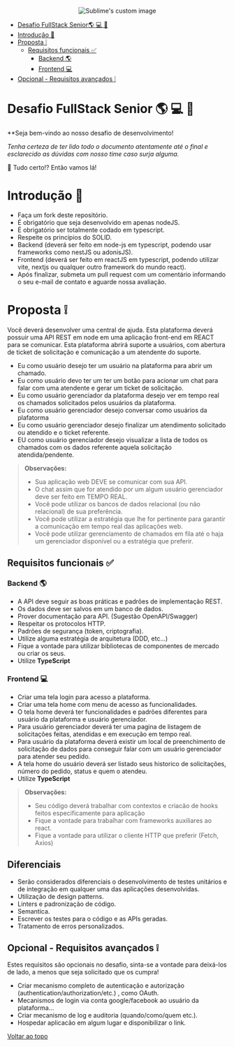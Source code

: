 <p align="center">
  <img src="https://i.postimg.cc/JnWV6rm6/download.png" alt="Sublime's custom image"/>
</p>


- [Desafio FullStack Senior:earth_americas: :computer: :iphone:](#desafio-fullstack-senior-earth_americas-computer-iphone)
- [Introdução :game_die:](#introdução-game_die)
- [Proposta	:grey_exclamation:](#proposta-grey_exclamation)
  - [Requisitos funcionais :white_check_mark:](#requisitos-funcionais-white_check_mark)
    - [Backend :earth_americas:](#backend-earth_americas)
    - [Frontend :computer:](#frontend-computer)
- [Opcional - Requisitos avançados 	:grey_exclamation:](#opcional---requisitos-avançados-grey_exclamation)




# Desafio FullStack Senior :earth_americas: :computer: :iphone:

**Seja bem-vindo ao nosso desafio de desenvolvimento!

*Tenha certeza de ter lido todo o documento atentamente até o final e esclarecido as dúvidas com nosso time caso surja alguma.*

:rocket: Tudo certo!?  Então vamos lá! 

# Introdução :game_die:

- Faça um fork deste repositório.
-	É obrigatório que seja desenvolvido em apenas nodeJS.
-	É obrigatório ser totalmente codado em typescript.
-	Respeite os princípios do SOLID.
-	Backend (deverá ser feito em node-js em typescript, podendo usar frameworks como nestJS ou adonisJS).
-	Frontend (deverá ser feito em reactJS em typescript, podendo utilizar vite, nextjs ou qualquer outro framework do mundo react).
-	Após finalizar, submeta um pull request com um comentário informando o seu e-mail de contato e aguarde nossa avaliação.

# Proposta :grey_exclamation:

Você deverá desenvolver uma central de ajuda. Esta plataforma deverá possuir uma API REST em node em uma aplicação front-end em REACT para se comunicar. Esta plataforma abrirá suporte a usuários, com abertura de ticket de solicitação e comunicação a um atendente do suporte.

- Eu como usuário desejo ter um usuário na plataforma para abrir um chamado.
- Eu como usuário devo ter um ter um botão para acionar um chat para falar com uma atendente e gerar um ticket de solicitação.
- Eu como usuário gerenciador da plataforma desejo ver em tempo real os chamados solicitados pelos usuários da plataforma.
- Eu como usuário gerenciador desejo conversar como usuários da plafatorma
- Eu como usuário gerenciador desejo finalizar um atendimento solicitado ou atendido e o ticket referente.
- EU como usuário gerenciador desejo visualizar a lista de todos os chamados com os dados referente aquela solicitação atendida/pendente.


> **Observações:**
> - Sua aplicação web DEVE se comunicar com sua API.
> - O chat assim que for atendido por um algum usuário gerenciador deve ser feito em TEMPO REAL.
> - Você pode utilizar os bancos de dados relacional (ou não relacional) de sua preferência.
> - Você pode utilizar a estratégia que lhe for pertinente para garantir a comunicação em tempo real das aplicações web.
> - Você pode utilizar gerenciamento de chamados em fila até o haja um gerenciador disponível ou a estratégia que preferir.

## Requisitos funcionais :white_check_mark:
### Backend :earth_americas:

- A API deve seguir as boas práticas e padrões de implementação REST.
- Os dados deve ser salvos em um banco de dados.
- Prover documentação para API. (Sugestão OpenAPI/Swagger)
- Respeitar os protocolos HTTP.
- Padrões de segurança (token, criptografia).
- Utilize alguma estratégia de arquitetura (DDD, etc...)
- Fique a vontade para utilizar bibliotecas de componentes de mercado ou criar os seus.
- Utilize **TypeScript**

### Frontend :computer:

- Criar uma tela login para acesso a plataforma.
- Criar uma tela home com menu de acesso as funcionalidades.
- O tela home deverá ter funcionalidades e padrões diferentes para usuário da plataforma e usuário gerenciador.
- Para usuário gerenciador deverá ter uma pagina de listagem de solicitações feitas, atendidas e em execução em tempo real.
- Para usuário da plataforma deverá existir um local de preenchimento de solicitação de dados para conseguir falar com um usuário gerenciador para atender seu pedido.
- A tela home do usuário deverá ser listado seus historico de solicitações, número do pedido, status e quem o atendeu.
- Utilize **TypeScript**

> **Observações:**
> - Seu código deverá trabalhar com contextos e criacão de hooks feitos especificamente para aplicação
> - Fique a vontade para trabalhar com frameworks auxiliares ao react.
> - Fique a vontade para utilizar o cliente HTTP que preferir (Fetch, Axios)


## Diferenciais
- Serão considerados diferenciais o desenvolvimento de testes unitários e de integração em qualquer uma das aplicações desenvolvidas.
- Utilização de design patterns.
- Linters e padronização de código.
- Semantica.
- Escrever os testes para o código e as APIs geradas.
- Tratamento de erros personalizados.


## Opcional - Requisitos avançados 	:grey_exclamation:

Estes requisitos são opcionais no desafio, sinta-se a vontade para deixá-los de lado, a menos que seja solicitado que os cumpra!   

- Criar mecanismo completo de autenticação e autorização (authentication/authorization/etc.) , como OAuth.
- Mecanismos de login via conta google/facebook ao usuário da plataforma...
- Criar mecanismo de log e auditoria (quando/como/quem etc.).
- Hospedar aplicacão em algum lugar e disponibilizar o link.


[Voltar ao topo](#desafio-fullstack-earth_americas-computer-iphone)
